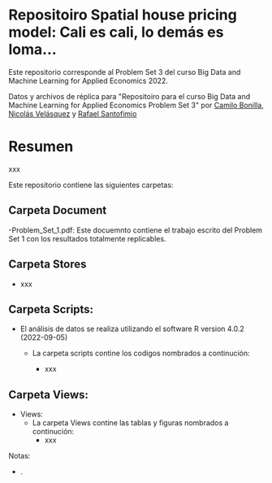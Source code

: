 # Repositoiro Spatial house pricing model: Cali es cali, lo demás es loma... 

Este repositorio corresponde al Problem Set 3 del curso Big Data and Machine Learning for Applied Economics 2022.

Datos y archivos de réplica para "Repositoiro para el curso Big Data and Machine Learning for Applied Economics Problem Set 3" por 
[Camilo Bonilla](https://github.com/cabonillah),  [Nicolás Velásquez](https://github.com/Nicolas-Velasquez-Oficial) y  [Rafael Santofimio](https://github.com/rasantofimior/)
# Resumen

xxx

Este repositorio contiene las siguientes carpetas:

## Carpeta Document

-Problem_Set_1.pdf:
Este docuemnto contiene el trabajo escrito del Problem Set 1 con los resultados totalmente replicables.

## Carpeta Stores

-   xxx
## Carpeta Scripts:

-   El análisis de datos se realiza utilizando el software R version 4.0.2 (2022-09-05)
    -   La carpeta scripts contine los codigos nombrados a continución:

        -   xxx

## Carpeta Views:
-  Views:
    -   La carpeta Views contine las tablas y figuras nombrados a continución:
        -   xxx


Notas:

-   .